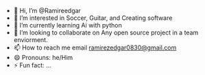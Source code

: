 - 👋 Hi, I’m @Ramireedgar
- 👀 I’m interested in Soccer, Guitar, and Creating software
- 🌱 I’m currently learning Ai with python 
- 💞️ I’m looking to collaborate on Any open source project in a team enviorment.
- 📫 How to reach me email ramirezedgar0830@gmail.com
- 😄 Pronouns: he/Him
- ⚡ Fun fact: ...

<!---
Ramireedgar/Ramireedgar is a ✨ special ✨ repository because its `README.md` (this file) appears on your GitHub profile.
You can click the Preview link to take a look at your changes.
--->
